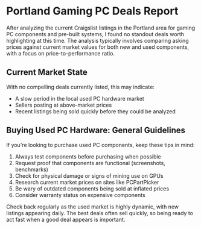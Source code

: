 # Portland Gaming PC Deals Report

After analyzing the current Craigslist listings in the Portland area for gaming PC components and pre-built systems, I found no standout deals worth highlighting at this time. The analysis typically involves comparing asking prices against current market values for both new and used components, with a focus on price-to-performance ratio.

## Current Market State

With no compelling deals currently listed, this may indicate:
- A slow period in the local used PC hardware market
- Sellers posting at above-market prices
- Recent listings being sold quickly before they could be analyzed

## Buying Used PC Hardware: General Guidelines

If you're looking to purchase used PC components, keep these tips in mind:

1. Always test components before purchasing when possible
2. Request proof that components are functional (screenshots, benchmarks)
3. Check for physical damage or signs of mining use on GPUs
4. Research current market prices on sites like PCPartPicker
5. Be wary of outdated components being sold at inflated prices
6. Consider warranty status on expensive components

Check back regularly as the used market is highly dynamic, with new listings appearing daily. The best deals often sell quickly, so being ready to act fast when a good deal appears is important.